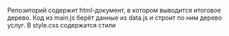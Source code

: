 Репозиторий содержит html-документ, в котором выводится итоговое дерево. Код из main.js берёт данные из data.js и строит по ним дерево услуг. В style.css содержатся стили
